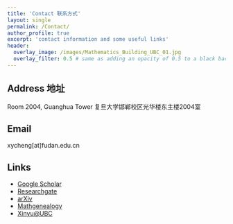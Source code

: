 ```yaml
---
title: 'Contact 联系方式'
layout: single
permalink: /Contact/
author_profile: true
excerpt: 'contact information and some useful links'
header:
  overlay_image: /images/Mathematics_Building_UBC_01.jpg
  overlay_filter: 0.5 # same as adding an opacity of 0.5 to a black background
---
```


## Address 地址
Room 2004, Guanghua Tower  复旦大学邯郸校区光华楼东主楼2004室


## Email
xycheng[at]fudan.edu.cn

## Links

+ [Google Scholar](https://scholar.google.com/citations?user=J-yb-60AAAAJ&hl=zh-CN)
+ [Researchgate](https://www.researchgate.net/profile/Xinyu-Cheng-4)
+ [arXiv](https://arxiv.org/a/cheng_x_1.html)
+ [Mathgenealogy](https://www.genealogy.math.ndsu.nodak.edu/id.php?id=276991)
+ [Xinyu@UBC](https://www.grad.ubc.ca/campus-community/meet-our-students/cheng-xinyu)
